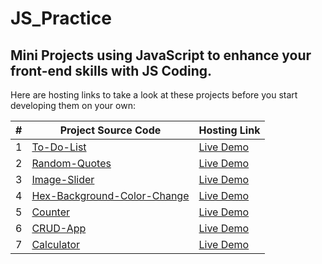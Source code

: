 # JS_Practice

## Mini Projects using JavaScript to enhance your front-end skills with JS Coding.

Here are hosting links to take a look at these projects before you start developing them on your own:

| #   | Project Source Code                | Hosting Link                                                           |
| --- | ---------------------------------- | ---------------------------------------------------------------------- |
| 1   | [To-Do-List](https://github.com/BishoySedra/To-Do-List) | [Live Demo](https://bishoysedra.github.io/To-Do-List) |
| 2   | [Random-Quotes](https://github.com/BishoySedra/Random_Quotes) | [Live Demo](https://bishoysedra.github.io/Random_Quotes) |
| 3   | [Image-Slider](https://github.com/BishoySedra/Image_Slider) | [Live Demo](https://bishoysedra.github.io/Image_Slider) |
| 4   | [Hex-Background-Color-Change](https://github.com/BishoySedra/Hex_Background_Color_Change) | [Live Demo](https://bishoysedra.github.io/Hex_Background_Color_Change) |
| 5   | [Counter](https://github.com/BishoySedra/Counter) | [Live Demo](https://bishoysedra.github.io/Counter) |
| 6   | [CRUD-App](https://github.com/BishoySedra/CRUD-App) | [Live Demo](https://bishoysedra.github.io/CRUD-App/) |
| 7   | [Calculator](https://github.com/BishoySedra/Calculator) | [Live Demo](https://bishoysedra.github.io/Calculator/) |
